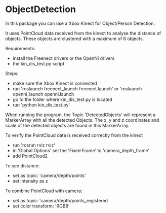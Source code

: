 # ObjectDetection
In this package you can use a Xbox Kinect for Object/Person Detection. 

It uses PointCloud data received from the kinect to analyse the distance of objects. 
These objects are clustered with a maximum of 6 objects.

Requirements:
  - install the Freenect drivers or the OpenNI drivers
  - the kin_dis_test.py script
  
Steps:
  - make sure the Xbox Kinect is connected
  - run 'roslaunch freenect_launch freenect.launch'   or   'roslaunch openni_launch openni.launch
  - go to the folder where kin_dis_test.py is located
  - run 'python kin_dis_test.py'
  
When running the program, the Topic 'DetectedObjects' will represent a MarkerArray with all the detected Objects.
The x, y and z coordinates and scale of the detected objects are found in this MarkerArray.

To verify the PointCloud data is received correctly from the kinect
  - run 'rosrun rviz rviz'
  - in 'Global Options' set the 'Fixed Frame' to 'camera_depth_frame'
  - add PointCloud2
  
To see distance:
  - set as topic: 'camera/depth/points'
  - set intensity as z
  
To combine PointCloud with camera:
  - set as topic: 'camera/depth/points_registered
  - set color transform: 'RGB8'
  
